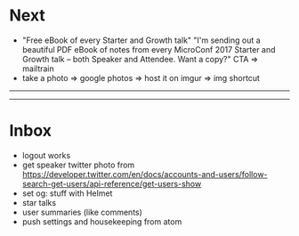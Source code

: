 # Next

* "Free eBook of every Starter and Growth talk" "I'm sending out a beautiful PDF eBook of notes from every MicroConf 2017 Starter and Growth talk – both Speaker and Attendee. Want a copy?" CTA => mailtrain
* take a photo => google photos => host it on imgur => img shortcut

---

---

# Inbox

* logout works
* get speaker twitter photo from https://developer.twitter.com/en/docs/accounts-and-users/follow-search-get-users/api-reference/get-users-show
* set og: stuff with Helmet
* star talks
* user summaries (like comments)
* push settings and housekeeping from atom
